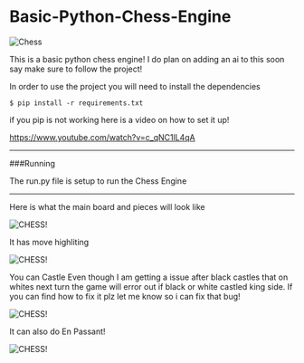# Basic-Python-Chess-Engine
![Chess](https://media.discordapp.net/attachments/922630672219254834/993717978690486332/PythonChess.png?width=1248&height=702)

This is a basic python chess engine! I do plan on adding an ai to this soon say make sure to follow the project!

In order to use the project you will need to install the dependencies
```
$ pip install -r requirements.txt
```

if you pip is not working here is a video on how to set it up!

https://www.youtube.com/watch?v=c_qNC1lL4qA

---------------------------------------------------

###Running

The run.py file is setup to run the Chess Engine

---------------------------------------------------

Here is what the main board and pieces will look like

![CHESS!](https://media.discordapp.net/attachments/922630672219254834/993716274842587227/Screenshot_2022-07-04_163107.png)

It has move highliting

![CHESS!](https://media.discordapp.net/attachments/922630672219254834/993716275069071380/Screenshot_2022-07-04_230358.png)

You can Castle
Even though I am getting a issue after black castles that on whites next turn the game will error out if black or white castled king
side. If you can find how to fix it plz let me know so i can fix that bug!

![CHESS!](https://media.discordapp.net/attachments/922630672219254834/993716274263765052/Screenshot_2022-07-04_230501.png)

It can also do En Passant!

![CHESS!](https://media.discordapp.net/attachments/922630672219254834/993716274578325665/Screenshot_2022-07-04_230529.png)

